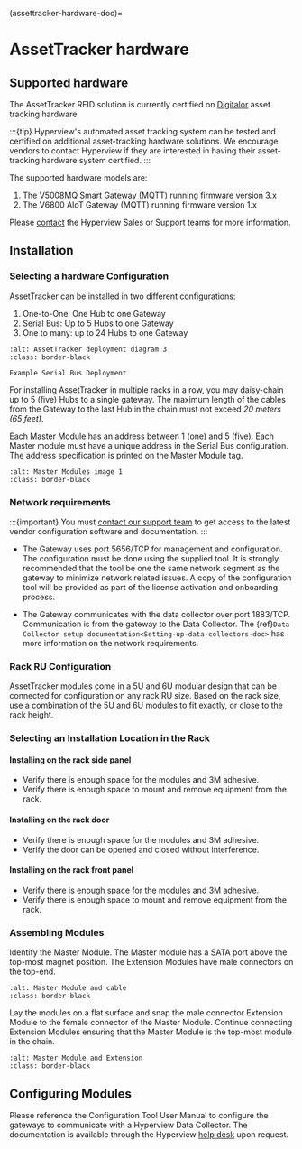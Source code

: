 (assettracker-hardware-doc)=

# AssetTracker hardware

## Supported hardware

The AssetTracker RFID solution is currently certified on [Digitalor](https://www.digitalor.com/en/) asset tracking hardware.

:::{tip}
Hyperview's automated asset tracking system can be tested and certified on additional asset-tracking hardware solutions. We encourage vendors to contact Hyperview if they are interested in having their asset-tracking hardware system certified.
:::

The supported hardware models are:

1. The V5008MQ Smart Gateway (MQTT) running firmware version 3.x
2. The V6800 AIoT Gateway (MQTT) running firmware version 1.x

Please [contact](https://www.hyperviewhq.com/contact/) the Hyperview Sales or Support teams for more information.

## Installation

### Selecting a hardware Configuration

AssetTracker can be installed in two different configurations:

1. One-to-One: One Hub to one Gateway
2. Serial Bus: Up to 5 Hubs to one Gateway
3. One to many: up to 24 Hubs to one Gateway

```{figure} /asset-tracker/media/assettracker_diagram2.png
:alt: AssetTracker deployment diagram 3
:class: border-black

Example Serial Bus Deployment
```

For installing AssetTracker in multiple racks in a row, you may daisy-chain up to 5 (five) Hubs to a single gateway. The maximum length of the cables from the Gateway to the last Hub in the chain must not exceed _20 meters (65 feet)_.

Each Master Module has an address between 1 (one) and 5 (five). Each Master module must have a unique address in the Serial Bus configuration. The address specification is printed on the Master Module tag.

```{image} /asset-tracker/media/master_modules_1.png
:alt: Master Modules image 1
:class: border-black
```

### Network requirements

:::{important}
You must [contact our support team](https://system.hyperviewhq.com/helpdesk) to get access to the latest vendor configuration software and documentation.
:::

- The Gateway uses port 5656/TCP for management and configuration. The configuration must be done using the supplied tool. It is strongly recommended that the tool be one the same network segment as the gateway to minimize network related issues. A copy of the configuration tool will be provided as part of the license activation and onboarding process.

- The Gateway communicates with the data collector over port 1883/TCP. Communication is from the gateway to the Data Collector. The {ref}`Data Collector setup documentation<Setting-up-data-collectors-doc>` has more information on the network requirements.

### Rack RU Configuration

AssetTracker modules come in a 5U and 6U modular design that can be connected for configuration on any rack RU size. Based on the rack size, use a combination of the 5U and 6U modules to fit exactly, or close to the rack height.

### Selecting an Installation Location in the Rack

#### Installing on the rack side panel

- Verify there is enough space for the modules and 3M adhesive.
- Verify there is enough space to mount and remove equipment from the rack.

#### Installing on the rack door

- Verify there is enough space for the modules and 3M adhesive.
- Verify the door can be opened and closed without interference.

#### Installing on the rack front panel

- Verify there is enough space for the modules and 3M adhesive.
- Verify there is enough space to mount and remove equipment from the rack.

### Assembling Modules

Identify the Master Module. The Master module has a SATA port above the top-most magnet position. The Extension Modules have male connectors on the top-end.

```{image} /asset-tracker/media/master_module_and_cable.png
:alt: Master Module and cable
:class: border-black
```

Lay the modules on a flat surface and snap the male connector Extension Module to the female connector of the Master Module. Continue connecting Extension Modules ensuring that the Master Module is the top-most module in the chain.

```{image} /asset-tracker/media/master_and_extension.png
:alt: Master Module and Extension
:class: border-black
```

## Configuring Modules

Please reference the Configuration Tool User Manual to configure the gateways to communicate with a Hyperview Data Collector. The documentation is available through the Hyperview [help desk](https://system.hyperviewhq.com/helpdesk) upon request.
